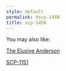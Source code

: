 ```yaml
---
style: default
permalink: Xscp-1458
title: scp-1458
---
```

You may also like:

[The Elusive Anderson](http://scp-wiki.net/the-elusive-anderson)

[SCP-1151](http://scp-wiki.net/scp-1151)
